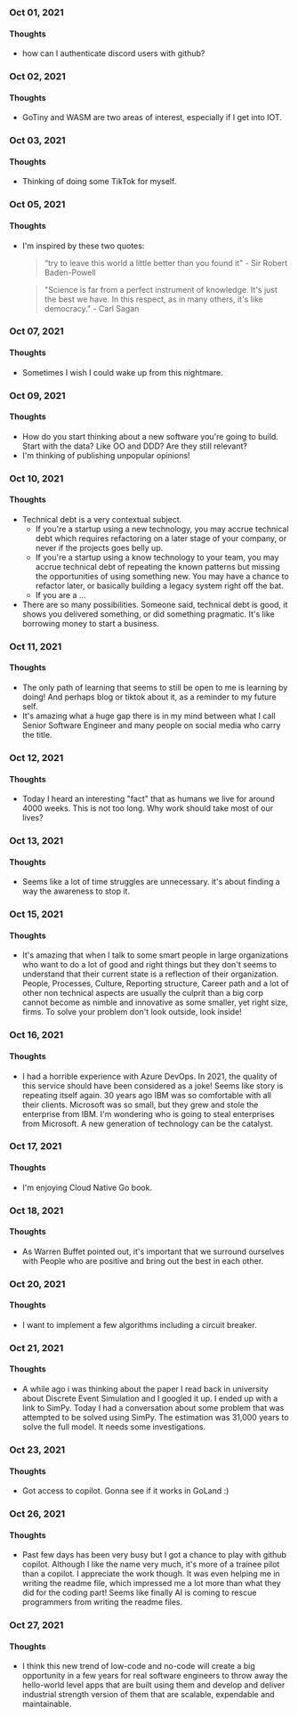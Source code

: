 ### Oct 01, 2021

#### Thoughts

- how can I authenticate discord users with github?



### Oct 02, 2021

#### Thoughts

- GoTiny and WASM are two areas of interest, especially if I get into IOT.



### Oct 03, 2021

#### Thoughts

- Thinking of doing some TikTok for myself.

  

### Oct 05, 2021

#### Thoughts

- I'm inspired by these two quotes:

  > “try to leave this world a little better than you found it" - Sir Robert Baden-Powell

  > "Science is far from a perfect instrument of knowledge. It's just the best we have. In this respect, as in many others, it's like democracy." - Carl Sagan



### Oct 07, 2021

#### Thoughts

- Sometimes I wish I could wake up from this nightmare.



### Oct 09, 2021

#### Thoughts

- How do you start thinking about a new software you're going to build. Start with the data? Like OO and DDD? Are they still relevant?
- I'm thinking of publishing unpopular opinions!



### Oct 10, 2021

#### Thoughts

- Technical debt is a very contextual subject. 
  - If you're a startup using a new technology, you may accrue technical debt which requires refactoring on a later stage of your company, or never if the projects goes belly up.
  - If you're a startup using a know technology to your team, you may accrue technical debt of repeating the known patterns but missing the opportunities of using something new. You may have a chance to refactor later, or basically building a legacy system right off the bat. 
  - If you are a ...
- There are so many possibilities. Someone said, technical debt is good, it shows you delivered something, or did something pragmatic. It's like borrowing money to start a business.

### Oct 11, 2021

#### Thoughts

- The only path of learning that seems to still be open to me is learning by doing! And perhaps blog or tiktok about it, as a reminder to my future self.
- It's amazing what a huge gap there is in my mind between what I call Senior Software Engineer and many people on social media who carry the title.

### Oct 12, 2021

#### Thoughts

- Today I heard an interesting "fact" that as humans we live for around 4000 weeks. This is not too long. Why work should take most of our lives? 

### Oct 13, 2021

#### Thoughts

- Seems like a lot of time struggles are unnecessary. it's about finding a  way the awareness to stop it.



### Oct 15, 2021

#### Thoughts

- It's amazing that when I talk to some smart people in large organizations who want to do a lot of good and right things but they don't seems to understand that their current state is a reflection of their organization. People, Processes, Culture, Reporting structure, Career path and a lot of other non technical aspects are usually the culprit than a big corp cannot become as nimble and innovative as some smaller, yet right size, firms. To solve your problem don't look outside, look inside!

### Oct 16, 2021

#### Thoughts

- I had a horrible experience with Azure DevOps. In 2021, the quality of this service should have been considered as a joke! Seems like story is repeating itself again. 30 years ago IBM was so comfortable with all their clients. Microsoft was so small, but they grew and stole the enterprise from IBM. I'm wondering who is going to steal enterprises from Microsoft. A new generation of technology can be the catalyst. 

### Oct 17, 2021

#### Thoughts

- I'm enjoying Cloud Native Go book. 

### Oct 18, 2021

#### Thoughts

- As Warren Buffet pointed out, it's important that we surround ourselves with People who are positive and bring out the best in each other.

### Oct 20, 2021

#### Thoughts

- I want to implement a few algorithms including a circuit breaker.

### Oct 21, 2021

#### Thoughts

- A while ago i was thinking about the paper I read back in university about Discrete Event Simulation and I googled it up. I ended up with a link to SimPy. Today I had a conversation about some problem that was attempted to be solved using SimPy. The estimation was 31,000 years to solve the full model. It needs some investigations.

### Oct 23, 2021

#### Thoughts

- Got access to copilot. Gonna see if it works in GoLand :)



### Oct 26, 2021

#### Thoughts

- Past few days has been very busy but I got a chance to play with github copilot. Although I like the name very much, it's more of a trainee pilot than a copilot. I appreciate the work though. It was even helping me in writing the readme file, which impressed me a lot more than what they did for the coding part! Seems like finally AI is coming to rescue programmers from writing the readme files. 



### Oct 27, 2021

#### Thoughts

- I think this new trend of low-code and no-code will create a big opportunity in a few years  for real software engineers to throw away the hello-world level apps that are built using them and develop and deliver industrial strength version of them that are scalable, expendable and maintainable.  
